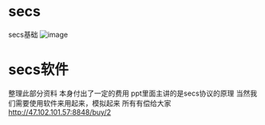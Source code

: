 # secs
secs基础
![image](https://github.com/user-attachments/assets/363e119e-ef7a-47df-a967-80253e7b9864)

# secs软件
整理此部分资料 本身付出了一定的费用
ppt里面主讲的是secs协议的原理
当然我们需要使用软件来用起来，模拟起来
所有有偿给大家
http://47.102.101.57:8848/buy/2

